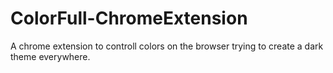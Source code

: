 # ColorFull-ChromeExtension
A chrome extension to controll colors on the browser trying to create a dark theme everywhere.
